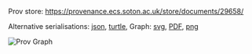 
Prov store: https://provenance.ecs.soton.ac.uk/store/documents/29658/
	
Alternative serialisations: [json](https://provenance.ecs.soton.ac.uk/store/documents/29658.json), [turtle](https://provenance.ecs.soton.ac.uk/store/documents/29658.ttl), 
Graph: [svg](https://provenance.ecs.soton.ac.uk/store/documents/29658.svg), [PDF](https://provenance.ecs.soton.ac.uk/store/documents/29658.pdf), [png](https://provenance.ecs.soton.ac.uk/store/documents/29658.png)

![Prov Graph](https://provenance.ecs.soton.ac.uk/store/documents/29658.png)

		